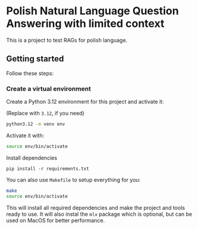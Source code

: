 # Polish Natural Language Question Answering with limited context

This is a project to test RAGs for polish language.

## Getting started

Follow these steps:

### Create a virtual environment 

Create a Python 3.12 environment for this project and activate it:

(Replace with `3.12`, if you need)

```bash
python3.12 -m venv env
```

Activate it with:

```bash
source env/bin/activate
```

Install dependencies
```
pip install -r requirements.txt
```

You can also use `Makefile` to setup everything for you:

```bash
make
source env/bin/activate
```

This will install all required dependencies and make the project and tools ready to use.
It will also instal the `mlx` package which is optional, but can be used on MacOS for better performance.